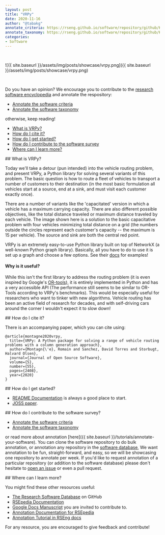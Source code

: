 ```yaml
---
layout: post
title: "VRPy"
date: 2020-11-16
author: "@tabakg"
annotate_criteria: https://rseng.github.io/software/repository/github/Kuifje02/vrpy/annotate-criteria/index.html
annotate_taxonomy: https://rseng.github.io/software/repository/github/Kuifje02/vrpy/annotate-taxonomy/
categories:
- Software
---
```



<br>

![{{ site.baseurl }}/assets/img/posts/showcase/vrpy.png]({{ site.baseurl }}/assets/img/posts/showcase/vrpy.png)

<br>

Do you have an opinion? We encourage you to contribute to the [research software encyclopedia](https://rseng.github.io/rse/tutorials/annotation/) and annotate the respository:

<ul>
<li><a href="{{ page.annotate_criteria }}" target="_blank">Annotate the software criteria</a></li>
<li><a href="{{ page.annotate_taxonomy }}" target="_blank">Annotate the software taxonomy</a></li>
</ul>

otherwise, keep reading!

<!--more--> 

 - [What is VRPy?](#what-is)
 - [How do I cite it?](#cite)
 - [How do I get started?](#getting-started)
 - [How do I contribute to the software survey](#contribute)
 - [Where can I learn more?](#learn-more)

<a id="what-is">
## What is VRPy?

Today we'll take a detour (pun intended) into the vehicle routing problem, and present VRPy, a Python library for solving several variants of this problem. The basic question is how to route a fleet of vehicles to transport a number of customers to their destination (in the most basic formulation all vehicles start at a source, end at a sink, and must visit each customer exactly once).

There are a number of variants like the 'capacitated' version in which a vehicle has a maximum carrying capacity. There are also different possible objectives, like the total distance traveled or maximum distance traveled by each vehicle. The image shown here is a solution to the basic capacitative problem with four vehicles minimizing total distance on a grid (the numbers outside the circles represent each customer's capacity -- the maximum is 15 per vehicle). The source and sink are both the central red point.

VRPy is an extremely easy-to-use Python library built on top of NetworkX (a well-known Python graph library). Basically, all you have to do to use it is set up a graph and choose a few options. See their [docs](https://vrpy.readthedocs.io/en/latest/examples.html) for examples!

#### Why is it useful?

While this isn't the first library to address the routing problem (it is even inspired by Google's [OR-tools](https://developers.google.com/optimization)), it is entirely implemented in Python and has a very accessible API (The performance still seems to be similar to OR-Tools according to VRPy's benchmarks). This would be especially useful for researchers who want to tinker with new algorithms. Vehicle routing has been an active field of research for decades, and with self-driving cars around the corner I wouldn't expect it to slow down!


<a id="cite">
## How do I cite it?

There is an accompanying paper, which you can cite using:

```
@article{montagne2020vrpy,
  title={VRPy: A Python package for solving a range of vehicle routing problems with a column generation approach},
  author={Montagn{\'e}, Romain and Sanchez, David Torres and Storbugt, Halvard Olsen},
  journal={Journal of Open Source Software},
  volume={5},
  number={55},
  pages={2408},
  year={2020}
}
```

<a id="getting-started">
## How do I get started?
 
 - [README Documentation](https://github.com/Kuifje02/vrpy) is always a good place to start.
 - [JOSS paper](https://www.theoj.org/joss-papers/joss.02408/10.21105.joss.02408.pdf).

<a id="contribute">
## How do I contribute to the software survey?

<ul>
  <li><a href="{{ page.annotate_criteria }}" target="_blank">Annotate the software criteria</a></li>
  <li><a href="{{ page.annotate_taxonomy }}" target="_blank">Annotate the software taxonomy</a></li>
</ul>

or read more about annotation [here]({{ site.baseurl }}/tutorials/annotate-your-software). You can clone the software repository to do
bulk annotation, or annotation any repository in the <a href="https://rseng.github.io/software/" target="_blank">software database</a>,
We want annotation to be fun, straight-forward, and easy, so we will be showcasing one repository to annotate per week.
If you'd like to request annotation of a particular repository (or addition to the software database)
please don't hesitate to [open an issue](https://github.com/rseng/software/issues) or even a pull request.

<a id="learn-more">
## Where can I learn more?

You might find these other resources useful:

 - [The Research Software Database](https://github.com/rseng/software) on GitHub
 - [RSEpedia Documentation](https://rseng.github.io/rse)
 - [Google Docs Manuscript](https://docs.google.com/document/d/1wDb0udH9OrFWrMBsAVb8RrUMCKKRHoyEep7yveJ1d0k/edit) you are invited to contribute to.
 - [Annotation Documentation for RSEpedia](https://rseng.github.io/rse/tutorials/annotation/)
 - [Annotation Tutorial in RSEng docs](https://rseng.github.io/rse/tutorials/annotation/)

For any resource, you are encouraged to give feedback and contribute!
